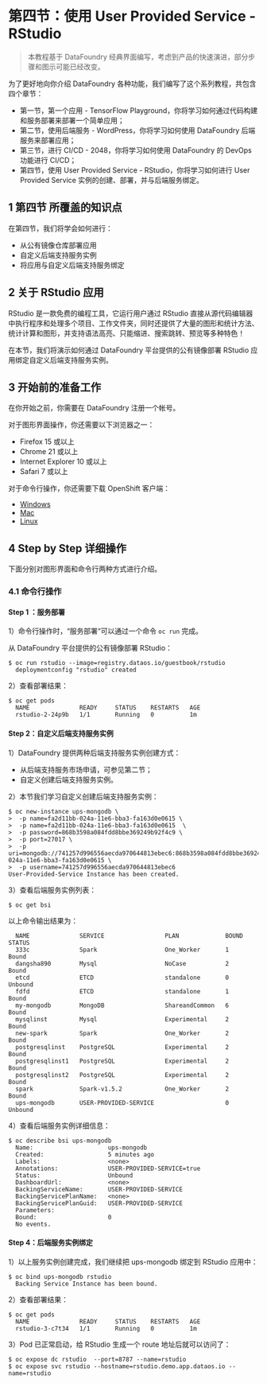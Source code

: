 # 第四节：使用 User Provided Service - RStudio

> 本教程基于 DataFoundry 经典界面编写，考虑到产品的快速演进，部分步骤和图示可能已经改变。

为了更好地向你介绍 DataFoundry 各种功能，我们编写了这个系列教程，共包含四个章节：

- 第一节，第一个应用 - TensorFlow Playground，你将学习如何通过代码构建和服务部署来部署一个简单应用；
- 第二节，使用后端服务 - WordPress，你将学习如何使用 DataFoundry 后端服务来部署应用；
- 第三节，进行 CI/CD - 2048，你将学习如何使用 DataFoundry 的 DevOps 功能进行 CI/CD；
- 第四节，使用 User Provided Service - RStudio，你将学习如何进行 User Provided Service 实例的创建、部署，并与后端服务绑定。

## 1 第四节 所覆盖的知识点

在第四节，我们将学会如何进行：
- 从公有镜像仓库部署应用
- 自定义后端支持服务实例
- 将应用与自定义后端支持服务绑定

## 2 关于 RStudio 应用

RStudio 是一款免费的编程工具，它运行用户通过 RStudio 直接从源代码编辑器中执行程序和处理多个项目、工作文件夹，同时还提供了大量的图形和统计方法、统计计算和图形，并支持语法高亮、只能缩进、搜索跳转、预览等多种特色！

在本节，我们将演示如何通过 DataFoundry 平台提供的公有镜像部署 RStudio 应用绑定自定义后端支持服务实例。


## 3 开始前的准备工作

在你开始之前，你需要在 DataFoundry 注册一个帐号。

对于图形界面操作，你还需要以下浏览器之一：

- Firefox 15 或以上
- Chrome 21 或以上
- Internet Explorer 10 或以上
- Safari 7 或以上

对于命令行操作，你还需要下载 OpenShift 客户端：

- [Windows](https://s3.cn-north-1.amazonaws.com.cn/complier/oc-control.zip)
- [Mac](https://s3.cn-north-1.amazonaws.com.cn/complier/openshift-origin-client-tools-v1.1.0.1-bf56e23-mac.zip)
- [Linux](https://s3.cn-north-1.amazonaws.com.cn/complier/openshift-origin-client-tools-v1.1.0.1-bf56e23-linux)

## 4 Step by Step 详细操作

下面分别对图形界面和命令行两种方式进行介绍。

### 4.1 命令行操作

#### Step 1 ：服务部署

1）命令行操作时，“服务部署“可以通过一个命令 `oc run` 完成。

   从 DataFoundry 平台提供的公有镜像部署 RStudio：

```
$ oc run rstudio --image=registry.dataos.io/guestbook/rstudio
  deploymentconfig "rstudio" created
```  

2）查看部署结果：  

```
$ oc get pods
  NAME              READY     STATUS    RESTARTS   AGE
  rstudio-2-24p9b   1/1       Running   0          1m
``` 

     
#### Step 2：自定义后端支持服务实例

1）DataFoundry 提供两种后端支持服务实例创建方式：

- 从后端支持服务市场申请，可参见第二节；
- 自定义创建后端支持服务实例。

2）本节我们学习自定义创建后端支持服务实例：

```   
$ oc new-instance ups-mongodb \
>  -p name=fa2d11bb-024a-11e6-bba3-fa163d0e0615 \
>  -p name=fa2d11bb-024a-11e6-bba3-fa163d0e0615  \
>  -p password=868b3598a084fdd8bbe369249b92f4c9 \
>  -p port=27017 \
>  -p uri=mongodb://741257d996556aecda970644813ebec6:868b3598a084fdd8bbe369249b92f4c9@dashboard.servicebroker.dataos.io:27017/fa2d11bb-024a-11e6-bba3-fa163d0e0615 \
>  -p username=741257d996556aecda970644813ebec6 
User-Provided-Service Instance has been created.
```

3）查看后端服务实例列表：

```   
$ oc get bsi
```

以上命令输出结果为：  

```   
  NAME              SERVICE                 PLAN             BOUND     STATUS
  333c              Spark                   One_Worker       1         Bound
  dangsha890        Mysql                   NoCase           2         Bound
  etcd              ETCD                    standalone       0         Unbound
  fdfd              ETCD                    standalone       1         Bound
  my-mongodb        MongoDB                 ShareandCommon   6         Bound
  mysqlinst         Mysql                   Experimental     2         Bound
  new-spark         Spark                   One_Worker       2         Bound
  postgresqlinst    PostgreSQL              Experimental     2         Bound
  postgresqlinst1   PostgreSQL              Experimental     2         Bound
  postgresqlinst2   PostgreSQL              Experimental     2         Bound
  spark             Spark-v1.5.2            One_Worker       2         Bound
  ups-mongodb       USER-PROVIDED-SERVICE                    0         Unbound

```   

4）查看后端服务实例详细信息：

```
$ oc describe bsi ups-mongodb
  Name:						ups-mongodb
  Created:					5 minutes ago
  Labels:					<none>
  Annotations:				USER-PROVIDED-SERVICE=true
  Status:					Unbound
  DashboardUrl:				<none>
  BackingServiceName:		USER-PROVIDED-SERVICE
  BackingServicePlanName:	<none>
  BackingServicePlanGuid:	USER-PROVIDED-SERVICE
  Parameters:
  Bound:					0
  No events.
```

#### Step 4：后端服务实例绑定

1）以上服务实例创建完成，我们继续把 ups-mongodb 绑定到 RStudio 应用中：

```
$ oc bind ups-mongodb rstudio
  Backing Service Instance has been bound.
```  

2）查看部署结果：

```
$ oc get pods
  NAME              READY     STATUS    RESTARTS   AGE
  rstudio-3-c7t34   1/1       Running   0          1m
```  

3）Pod 已正常启动，给 RStudio 生成一个 route 地址后就可以访问了：

```
$ oc expose dc rstudio  --port=8787 --name=rstudio
$ oc expose svc rstudio --hostname=rstudio.demo.app.dataos.io --name=rstudio
```

